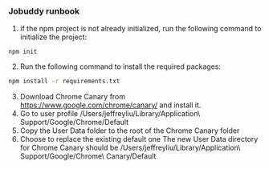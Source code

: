 ### Jobuddy runbook

1. if the npm project is not already initialized, run the following command to initialize the project:
```
npm init
```


2. Run the following command to install the required packages:
```bash
npm install -r requirements.txt
```

3. Download Chrome Canary from https://www.google.com/chrome/canary/ and install it.
4. Go to user profile /Users/jeffreyliu/Library/Application\ Support/Google/Chrome/Default
5. Copy the User Data folder to the root of the Chrome Canary folder
6. Choose to replace the existing default one
The new User Data directory for Chrome Canary should be /Users/jeffreyliu/Library/Application\ Support/Google/Chrome\ Canary/Default